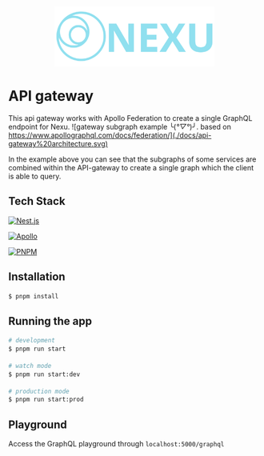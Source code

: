 <p align="center" style="text-align: center">
  <img src="../docs/nexu_logo_with_name.svg" width="320" alt="Architect Logo" /></a>
</p>

# API gateway
This api gateway works with Apollo Federation to create a single GraphQL endpoint for Nexu. 
![gateway subgraph example ╰(*°▽°*)╯. based on https://www.apollographql.com/docs/federation/](./docs/api-gateway%20architecture.svg)

In the example above you can see that the subgraphs of some services are combined within the API-gateway to create a single graph which the client is able to query. 

## Tech Stack
<a href="http://nestjs.com/" target="blank"><img src="https://nestjs.com/img/logo_text.svg" width="100" alt="Nest.js"/></a>

<a href="https://www.apollographql.com/docs/federation" target="blank"><img src="https://cdn.worldvectorlogo.com/logos/apollo-graphql-1.svg" width="130" alt="Apollo"/></a>

<a href="https://pnpm.io/" target="blank"><img src="https://d33wubrfki0l68.cloudfront.net/aad219b6c931cebb53121dcda794f6180d9e4397/17f34/assets/images/pnpm-standard-79c9dbb2e99b8525ae55174580061e1b.svg" width="50" alt="PNPM"/></a>

## Installation
```bash
$ pnpm install
```

## Running the app
```bash
# development
$ pnpm run start

# watch mode
$ pnpm run start:dev

# production mode
$ pnpm run start:prod
```

## Playground
Access the GraphQL playground through `localhost:5000/graphql`
